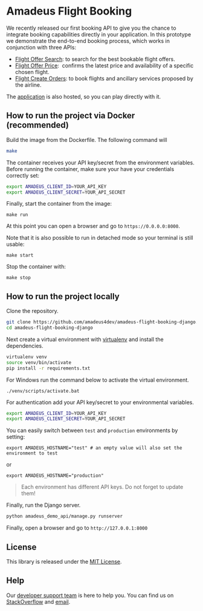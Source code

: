 # Amadeus Flight Booking

We recently released our first booking API to give you the chance to integrate booking capabilities directly in your application. In this prototype we demonstrate the end-to-end booking process, which works in conjunction with three APIs:
* [Flight Offer Search](https://developers.amadeus.com/self-service/category/air/api-doc/flight-offers-search): to search for the best bookable flight offers.
* [Flight Offer Price](https://developers.amadeus.com/self-service/category/air/api-doc/flight-offers-price):  confirms the latest price and availability of a specific chosen flight.
* [Flight Create Orders](https://developers.amadeus.com/self-service/category/air/api-doc/flight-create-orders): to book flights and ancillary services proposed by the airline.

The [application](https://amadeus4dev-book-flight.herokuapp.com) is also hosted, so you can play directly with it. 

## How to run the project via Docker (recommended)

Build the image from the Dockerfile. The following command will 

```sh
make
```

The container receives your API key/secret from the environment variables.
Before running the container, make sure your have your credentials correctly
set:

```sh
export AMADEUS_CLIENT_ID=YOUR_API_KEY
export AMADEUS_CLIENT_SECRET=YOUR_API_SECRET
```

Finally, start the container from the image:

```
make run
```

At this point you can open a browser and go to `https://0.0.0.0:8000`.

Note that it is also possible to run in detached mode so your terminal is still
usable:

```
make start
```

Stop the container with:

```
make stop
```

## How to run the project locally

Clone the repository.

```sh
git clone https://github.com/amadeus4dev/amadeus-flight-booking-django.git
cd amadeus-flight-booking-django
```

Next create a virtual environment with [virtualenv](https://virtualenv.pypa.io/en/stable/installation.html) and install the dependencies.

```sh
virtualenv venv
source venv/bin/activate
pip install -r requirements.txt
```

For Windows run the command below to activate the virtual environment.
``` 
./venv/scripts/activate.bat
```

For authentication add your API key/secret to your environmental variables.

```sh
export AMADEUS_CLIENT_ID=YOUR_API_KEY
export AMADEUS_CLIENT_SECRET=YOUR_API_SECRET
```

You can easily switch between `test` and `production` environments by setting:

```
export AMADEUS_HOSTNAME="test" # an empty value will also set the environment to test
```

or

```
export AMADEUS_HOSTNAME="production"
```

> Each environment has different API keys. Do not forget to update them!

Finally, run the Django server.

```sh
python amadeus_demo_api/manage.py runserver
```

Finally, open a browser and go to `http://127.0.0.1:8000`

## License

This library is released under the [MIT License](LICENSE).

## Help

Our [developer support team](https://developers.amadeus.com/support) is here
to help you. You can find us on
[StackOverflow](https://stackoverflow.com/questions/tagged/amadeus) and
[email](mailto:developers@amadeus.com).
